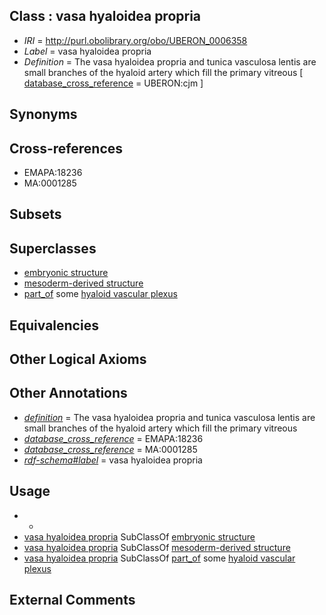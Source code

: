 
## Class : vasa hyaloidea propria

 * *IRI* = http://purl.obolibrary.org/obo/UBERON_0006358
 * *Label* = vasa hyaloidea propria
 * *Definition* = The vasa hyaloidea propria and tunica vasculosa lentis are small branches of the hyaloid artery which fill the primary vitreous [ [database_cross_reference](../../ef/oboInOwl#hasDbXref.md) = UBERON:cjm ]

## Synonyms


## Cross-references

 * EMAPA:18236
 * MA:0001285

## Subsets


## Superclasses

 * [embryonic structure](../../UBERON/50/UBERON_0002050.md)
 * [mesoderm-derived structure](../../UBERON/20/UBERON_0004120.md)
 * [part_of](../../BFO/50/BFO_0000050.md) some [hyaloid vascular plexus](../../UBERON/07/UBERON_0005607.md)

## Equivalencies


## Other Logical Axioms


## Other Annotations

 * *[definition](../../IAO/15/IAO_0000115.md)* = The vasa hyaloidea propria and tunica vasculosa lentis are small branches of the hyaloid artery which fill the primary vitreous
 * *[database_cross_reference](../../ef/oboInOwl#hasDbXref.md)* = EMAPA:18236
 * *[database_cross_reference](../../ef/oboInOwl#hasDbXref.md)* = MA:0001285
 * *[rdf-schema#label](../../el/rdf-schema#label.md)* = vasa hyaloidea propria

## Usage

 * -
 * [vasa hyaloidea propria](../../UBERON/58/UBERON_0006358.md) SubClassOf [embryonic structure](../../UBERON/50/UBERON_0002050.md)
 * [vasa hyaloidea propria](../../UBERON/58/UBERON_0006358.md) SubClassOf [mesoderm-derived structure](../../UBERON/20/UBERON_0004120.md)
 * [vasa hyaloidea propria](../../UBERON/58/UBERON_0006358.md) SubClassOf [part_of](../../BFO/50/BFO_0000050.md) some [hyaloid vascular plexus](../../UBERON/07/UBERON_0005607.md)

## External Comments


